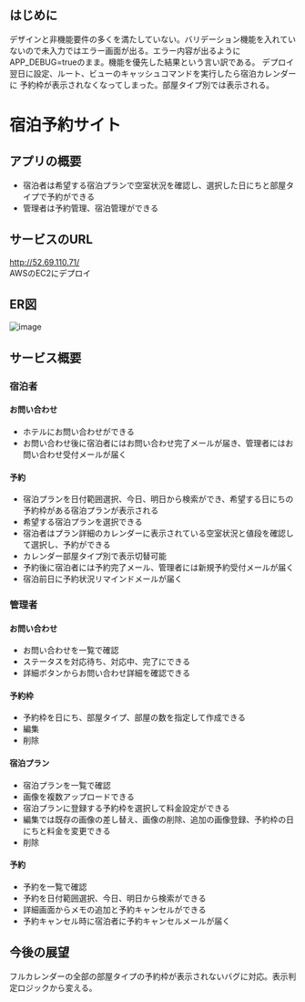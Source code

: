 ## はじめに
デザインと非機能要件の多くを満たしていない。バリデーション機能を入れていないので未入力ではエラー画面が出る。エラー内容が出るようにAPP_DEBUG=trueのまま。機能を優先した結果という言い訳である。
デプロイ翌日に設定、ルート、ビューのキャッシュコマンドを実行したら宿泊カレンダーに
予約枠が表示されなくなってしまった。部屋タイプ別では表示される。

# 宿泊予約サイト
## アプリの概要
- 宿泊者は希望する宿泊プランで空室状況を確認し、選択した日にちと部屋タイプで予約ができる
- 管理者は予約管理、宿泊管理ができる

## サービスのURL
http://52.69.110.71/  
AWSのEC2にデプロイ

## ER図
![image](https://github.com/mirai-79/yoursc-reserve/assets/99461088/82ea400c-83a0-43c0-a4ba-b1a8439e037a)

## サービス概要
### 宿泊者
#### お問い合わせ
- ホテルにお問い合わせができる
- お問い合わせ後に宿泊者にはお問い合わせ完了メールが届き、管理者にはお問い合わせ受付メールが届く

#### 予約
- 宿泊プランを日付範囲選択、今日、明日から検索ができ、希望する日にちの予約枠がある宿泊プランが表示される
- 希望する宿泊プランを選択できる
- 宿泊者はプラン詳細のカレンダーに表示されている空室状況と値段を確認して選択し、予約ができる
- カレンダー部屋タイプ別で表示切替可能
- 予約後に宿泊者には予約完了メール、管理者には新規予約受付メールが届く
- 宿泊前日に予約状況リマインドメールが届く

### 管理者
#### お問い合わせ
- お問い合わせを一覧で確認
- ステータスを対応待ち、対応中、完了にできる
- 詳細ボタンからお問い合わせ詳細を確認できる

#### 予約枠
- 予約枠を日にち、部屋タイプ、部屋の数を指定して作成できる
- 編集
- 削除

#### 宿泊プラン
- 宿泊プランを一覧で確認
- 画像を複数アップロードできる
- 宿泊プランに登録する予約枠を選択して料金設定ができる
- 編集では既存の画像の差し替え、画像の削除、追加の画像登録、予約枠の日にちと料金を変更できる
- 削除

#### 予約
- 予約を一覧で確認
- 予約を日付範囲選択、今日、明日から検索ができる
- 詳細画面からメモの追加と予約キャンセルができる
- 予約キャンセル時に宿泊者に予約キャンセルメールが届く

## 今後の展望
フルカレンダーの全部の部屋タイプの予約枠が表示されないバグに対応。表示判定ロジックから変える。
